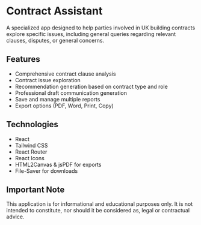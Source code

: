 # Contract Assistant

A specialized app designed to help parties involved in UK building contracts explore specific issues, including general queries regarding relevant clauses, disputes, or general concerns.

## Features

- Comprehensive contract clause analysis
- Contract issue exploration
- Recommendation generation based on contract type and role
- Professional draft communication generation
- Save and manage multiple reports
- Export options (PDF, Word, Print, Copy)

## Technologies

- React
- Tailwind CSS
- React Router
- React Icons
- HTML2Canvas & jsPDF for exports
- File-Saver for downloads

## Important Note

This application is for informational and educational purposes only. It is not intended to constitute, nor should it be considered as, legal or contractual advice.
